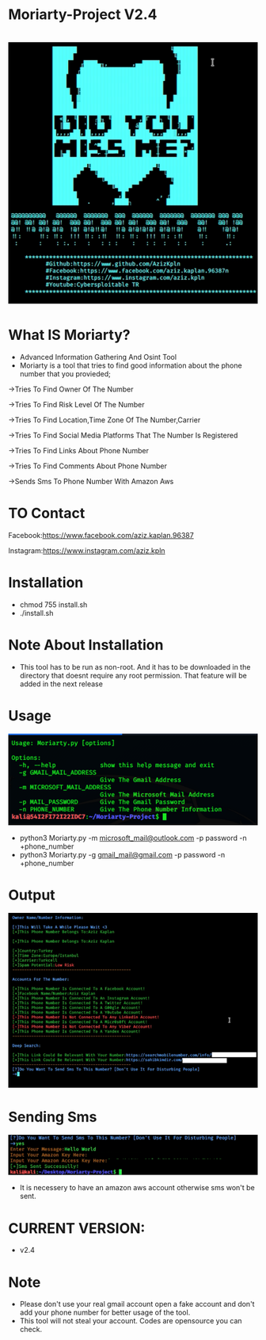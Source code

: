 # Moriarty-Project V2.4
 
# ![](images/1.png)
# What IS Moriarty?
- Advanced Information Gathering And Osint Tool
- Moriarty is a tool that tries to find good information about the phone number that you provieded;

->Tries To Find Owner Of The Number

->Tries To Find Risk Level Of The Number

->Tries To Find Location,Time Zone Of The Number,Carrier

->Tries To Find Social Media Platforms That The Number Is Registered

->Tries To Find Links About Phone Number

->Tries To Find Comments About Phone Number

->Sends Sms To Phone Number With Amazon Aws
# TO Contact

Facebook:https://www.facebook.com/aziz.kaplan.96387

Instagram:https://www.instagram.com/aziz.kpln
# Installation
* chmod 755 install.sh
* ./install.sh
# Note About Installation
* This tool has to be run as non-root. And it has to be downloaded in the directory that doesnt require any root permission. That feature will be added in the next release
# Usage
![](images/v23.png)
* python3 Moriarty.py -m microsoft_mail@outlook.com -p password -n +phone_number
* python3 Moriarty.py -g gmail_mail@gmail.com -p password -n +phone_number

# Output
![](images/3.png)

# Sending Sms
![](images/4.png)
* It is necessery to have an amazon aws account otherwise sms won't be sent.

# CURRENT VERSION:
* v2.4

# Note
* Please don't use your real gmail account open a fake account and don't add your phone number for better usage of the tool.
* This tool will not steal your account. Codes are opensource you can check.

